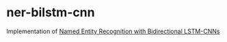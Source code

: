 # ner-bilstm-cnn
Implementation of [Named Entity Recognition with Bidirectional LSTM-CNNs](https://www.aclweb.org/anthology/Q16-1026)
